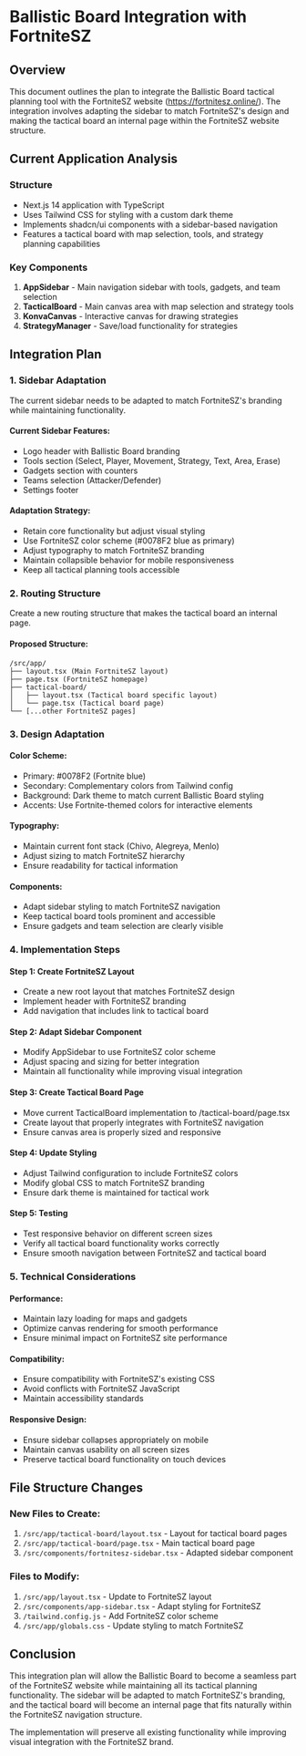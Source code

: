 # Ballistic Board Integration with FortniteSZ

## Overview
This document outlines the plan to integrate the Ballistic Board tactical planning tool with the FortniteSZ website (https://fortnitesz.online/). The integration involves adapting the sidebar to match FortniteSZ's design and making the tactical board an internal page within the FortniteSZ website structure.

## Current Application Analysis

### Structure
- Next.js 14 application with TypeScript
- Uses Tailwind CSS for styling with a custom dark theme
- Implements shadcn/ui components with a sidebar-based navigation
- Features a tactical board with map selection, tools, and strategy planning capabilities

### Key Components
1. **AppSidebar** - Main navigation sidebar with tools, gadgets, and team selection
2. **TacticalBoard** - Main canvas area with map selection and strategy tools
3. **KonvaCanvas** - Interactive canvas for drawing strategies
4. **StrategyManager** - Save/load functionality for strategies

## Integration Plan

### 1. Sidebar Adaptation
The current sidebar needs to be adapted to match FortniteSZ's branding while maintaining functionality.

#### Current Sidebar Features:
- Logo header with Ballistic Board branding
- Tools section (Select, Player, Movement, Strategy, Text, Area, Erase)
- Gadgets section with counters
- Teams selection (Attacker/Defender)
- Settings footer

#### Adaptation Strategy:
- Retain core functionality but adjust visual styling
- Use FortniteSZ color scheme (#0078F2 blue as primary)
- Adjust typography to match FortniteSZ branding
- Maintain collapsible behavior for mobile responsiveness
- Keep all tactical planning tools accessible

### 2. Routing Structure
Create a new routing structure that makes the tactical board an internal page.

#### Proposed Structure:
```
/src/app/
├── layout.tsx (Main FortniteSZ layout)
├── page.tsx (FortniteSZ homepage)
├── tactical-board/
│   ├── layout.tsx (Tactical board specific layout)
│   └── page.tsx (Tactical board page)
└── [...other FortniteSZ pages]
```

### 3. Design Adaptation

#### Color Scheme:
- Primary: #0078F2 (Fortnite blue)
- Secondary: Complementary colors from Tailwind config
- Background: Dark theme to match current Ballistic Board styling
- Accents: Use Fortnite-themed colors for interactive elements

#### Typography:
- Maintain current font stack (Chivo, Alegreya, Menlo)
- Adjust sizing to match FortniteSZ hierarchy
- Ensure readability for tactical information

#### Components:
- Adapt sidebar styling to match FortniteSZ navigation
- Keep tactical board tools prominent and accessible
- Ensure gadgets and team selection are clearly visible

### 4. Implementation Steps

#### Step 1: Create FortniteSZ Layout
- Create a new root layout that matches FortniteSZ design
- Implement header with FortniteSZ branding
- Add navigation that includes link to tactical board

#### Step 2: Adapt Sidebar Component
- Modify AppSidebar to use FortniteSZ color scheme
- Adjust spacing and sizing for better integration
- Maintain all functionality while improving visual integration

#### Step 3: Create Tactical Board Page
- Move current TacticalBoard implementation to /tactical-board/page.tsx
- Create layout that properly integrates with FortniteSZ navigation
- Ensure canvas area is properly sized and responsive

#### Step 4: Update Styling
- Adjust Tailwind configuration to include FortniteSZ colors
- Modify global CSS to match FortniteSZ branding
- Ensure dark theme is maintained for tactical work

#### Step 5: Testing
- Test responsive behavior on different screen sizes
- Verify all tactical board functionality works correctly
- Ensure smooth navigation between FortniteSZ and tactical board

### 5. Technical Considerations

#### Performance:
- Maintain lazy loading for maps and gadgets
- Optimize canvas rendering for smooth performance
- Ensure minimal impact on FortniteSZ site performance

#### Compatibility:
- Ensure compatibility with FortniteSZ's existing CSS
- Avoid conflicts with FortniteSZ JavaScript
- Maintain accessibility standards

#### Responsive Design:
- Ensure sidebar collapses appropriately on mobile
- Maintain canvas usability on all screen sizes
- Preserve tactical board functionality on touch devices

## File Structure Changes

### New Files to Create:
1. `/src/app/tactical-board/layout.tsx` - Layout for tactical board pages
2. `/src/app/tactical-board/page.tsx` - Main tactical board page
3. `/src/components/fortnitesz-sidebar.tsx` - Adapted sidebar component

### Files to Modify:
1. `/src/app/layout.tsx` - Update to FortniteSZ layout
2. `/src/components/app-sidebar.tsx` - Adapt styling for FortniteSZ
3. `/tailwind.config.js` - Add FortniteSZ color scheme
4. `/src/app/globals.css` - Update styling to match FortniteSZ

## Conclusion

This integration plan will allow the Ballistic Board to become a seamless part of the FortniteSZ website while maintaining all its tactical planning functionality. The sidebar will be adapted to match FortniteSZ's branding, and the tactical board will become an internal page that fits naturally within the FortniteSZ navigation structure.

The implementation will preserve all existing functionality while improving visual integration with the FortniteSZ brand.